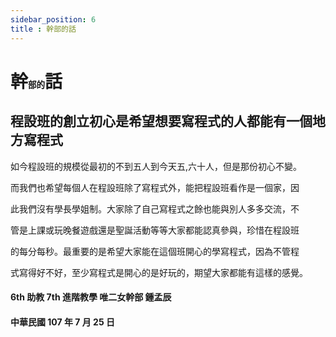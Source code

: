 ```yaml
---
sidebar_position: 6
title : 幹部的話
---
```


# 幹<small><small><small><small>部的</small></small></small></small>話
## 程設班的創立初心是希望想要寫程式的人都能有一個地方寫程式
如今程設班的規模從最初的不到五人到今天五,六十人，但是那份初心不變。

而我們也希望每個人在程設班除了寫程式外，能把程設班看作是一個家，因

此我們沒有學長學姐制。大家除了自己寫程式之餘也能與別人多多交流，不

管是上課或玩晚餐遊戲還是聖誕活動等等大家都能認真參與，珍惜在程設班

的每分每秒。最重要的是希望大家能在這個班開心的學寫程式，因為不管程

式寫得好不好，至少寫程式是開心的是好玩的，期望大家都能有這樣的感覺。

#### 6th 助教 7th 進階教學 唯二女幹部 鍾孟辰
#### 中華民國 107 年 7 月 25 日
